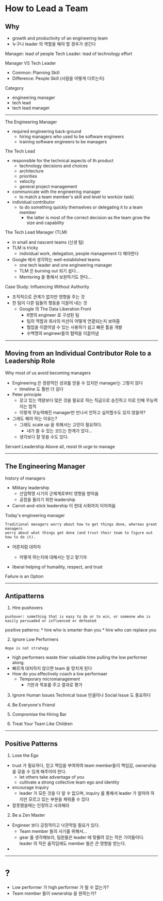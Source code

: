# How to Lead a Team

## Why
* growth and productivity of an engineering team
* 누구나 leader 의 역할을 해야 할 경우가 생긴다


Manager: lead of people
Tech Leader: lead of technology effort

Manager VS Tech Leader
* Common: Planning Skill
* Difference: People Skill (사람을 어떻게 다루는지)

Category
* engineering manager
* tech lead
* tech lead manager

---

The Engineering Manager
* required engineering back-ground
  * hiring managers who used to be software engineers
  * training software engineers to be managers

The Tech Lead
* responsible for the technical aspects of th product
  * technology decisions and choices
  * architecture
  * priorities
  * velocity
  * general project management
* communicate with the engineering manager
  * to match a team member's skill and level to work(or task)
* individual contributor
  * to do something quickly themselves or delegating it to a team member
    * the latter is most of the correct decision as the team grow the size and capability

The Tech Lead Manager (TLM)
* in small and nascent teams (신생 팀)
* TLM is tricky
  * individual work, delegation, people management 다 해야한다
* Google 에서 생각하는 well-established teams
  * one tech leader and one engineering manager
  * TLM 은 burning out 되기 쉽다...
  * Mentoring 을 통해서 보완하기도 한다...


Case Study: Influencing Without Authority
* 조직적으로 관계가 없지만 영향을 주는 것
* 한 팀이 다른 팀들의 행동을 이끌어 내는 것
  * Google 의 The Data Liberation Front
    * 6명의 engineer 로 구성된 팀
    * 팀의 역할과 회사의 미션이 어떻게 연결되는지 보여줌
    * 협업을 이끌어낼 수 있는 사용하기 쉽고 빠른 툴을 개발
    * 수백명의 engineer들의 협력을 이끌어냄

---

## Moving from an Individual Contributor Role to a Leadership Role
Why most of us avoid becoming managers
* Engineering 은 정량적인 성과를 얻을 수 있지만 manager는 그렇지 않다
  * timeline 도 훨씬 더 길다
* Peter principle
  * 갖고 있는 역량보다 많은 것을 필요로 하는 직급으로 승진하고 이로 인해 무능력지는 법칙
  * 이렇게 무능력해진 manager만 만나서 안하고 싶어할수도 있지 않을까?
* 그래도 해야 하는 이유는?
  * 그래도 scale up 을 위해서는 고민이 필요하다.
    * 내가 쓸 수 있는 코드는 한계가 있다...
  * 생각보다 잘 맞을 수도 있다.

Servant Leadership
Above all, resist th urge to manage

---
## The Engineering Manager
history of managers
* Military leadership
  * 산업혁명 시기의 군체계로부터 영향을 받아옴
  * 공장을 돌리기 위한 leadership
* Carrot-and-stick leadership 이 현대 사회까지 이어져옴

Today's engineering manager
```
Traditional managers worry about how to get things done, whereas great managers
worry about what things get done (and trust their team to figure out how to do it).
```
* 어른처럼 대하자
  * 어떻게 하는지에 대해서는 믿고 맡기자

* liberal helping of humaility, respect, and trust

Failure is an Option

---
## Antipatterns

1. Hire pushovers
  ```
  pushover: something that is easy to do or to win, or someone who is easily persuaded or influenced or defeated
  ```
  positive patterns:
    * hire who is smarter than you
    * hire who can replace you

2. Ignore Low Performers
  ```
  Hope is not strategy
  ```
  * high performers waste thier valuable time pulling the low performer along.
  * 빠르게 대처하지 않으면 team 을 망치게 된다
  * How do you effectively coach a low performaer
    * Temporary micromanagement
      * 기한과 목표를 주고 결과로 평가

3. Ignore Human Issues
  Technical Issue 만큼이나 Social Issue 도 중요하다

4. Be Everyone's Friend

5. Compromise the Hiring Bar

6. Treat Your Team Like Children

---

## Positive Patterns

1. Lose the Ego
  * trust 가 필요하다, 믿고 책임을 부여하여 team member들이 책임감, ownership 을 갖을 수 있게 해주어야 한다.
    * let others take advantage of you
    * cultivate a strong collective team ego and identity
  * encourage inquiry
    * leader 가 모든 것을 다 알 수 없으며, inquiry 를 통해서 leader 가 알아야 하지만 모르고 있는 부분을 채워줄 수 있다
  * 잘못했을때는 인정하고 사과해라

2. Be a Zen Master
  * Engineer 보다 긍정적이고 낙관적일 필요가 있다.
    * Team member 들의 사기를 위해서...
    * gear 를 생각해보라, 팀원들은 leader 에 맞물려 있는 작은 기어들이다. leader 의 작은 움직임에도 member 들은 큰 영향을 받는다.
  * 
---


# ?
* Low performer 가 high performer 가 될 수 없는가?
* Team member 들이 ownership 을 원하는가?
